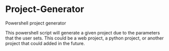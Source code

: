 # Project-Generator
Powershell project generator

This powershell script will generate a given project due to the parameters that the user sets. This could be a web project, a python
project, or another project that could added in the future.
